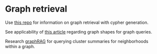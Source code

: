 # Graph retrieval

Use [this repo](https://github.com/langchain-ai/langchain/tree/master/templates/neo4j-cypher-ft) for information on graph retrieval with cypher generation.

See applicability of [this article](https://research.google/blog/talk-like-a-graph-encoding-graphs-for-large-language-models/) regarding graph shapes for graph queries.

Research [graphRAG](https://github.com/Azure-Samples/graphrag-accelerator) for querying cluster summaries for neighborhoods within a graph.

